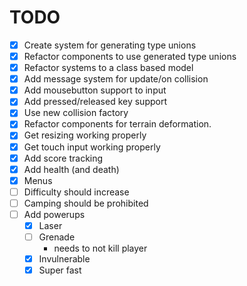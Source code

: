 # TODO
- [x] Create system for generating type unions
- [x] Refactor components to use generated type unions
- [x] Refactor systems to a class based model
- [x] Add message system for update/on collision
- [x] Add mousebutton support to input
- [x] Add pressed/released key support
- [x] Use new collision factory
- [x] Refactor components for terrain deformation.
- [x] Get resizing working properly
- [x] Get touch input working properly
- [x] Add score tracking
- [x] Add health (and death)
- [x] Menus
- [ ] Difficulty should increase
- [ ] Camping should be prohibited
- [ ] Add powerups
  - [x] Laser
  - [ ] Grenade
      -  needs to not kill player
  - [x] Invulnerable
  - [x] Super fast